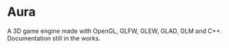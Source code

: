 # Aura
A 3D game engine made with OpenGL, GLFW, GLEW, GLAD, GLM and C++. Documentation still in the works.